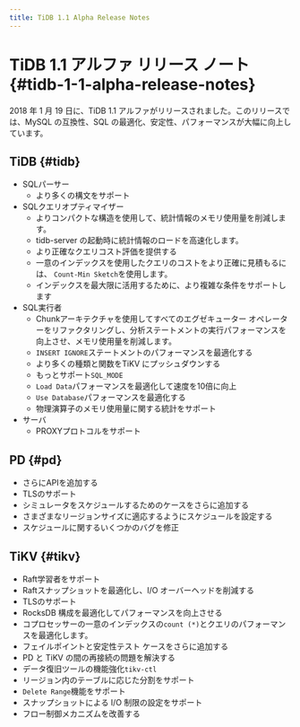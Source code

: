 ```yaml
---
title: TiDB 1.1 Alpha Release Notes
---
```


# TiDB 1.1 アルファ リリース ノート {#tidb-1-1-alpha-release-notes}

2018 年 1 月 19 日に、TiDB 1.1 アルファがリリースされました。このリリースでは、MySQL の互換性、SQL の最適化、安定性、パフォーマンスが大幅に向上しています。

## TiDB {#tidb}

-   SQLパーサー
    -   より多くの構文をサポート
-   SQLクエリオプティマイザー
    -   よりコンパクトな構造を使用して、統計情報のメモリ使用量を削減します。
    -   tidb-server の起動時に統計情報のロードを高速化します。
    -   より正確なクエリコスト評価を提供する
    -   一意のインデックスを使用したクエリのコストをより正確に見積もるには、 `Count-Min Sketch`を使用します。
    -   インデックスを最大限に活用するために、より複雑な条件をサポートします
-   SQL実行者
    -   Chunkアーキテクチャを使用してすべてのエグゼキューター オペレーターをリファクタリングし、分析ステートメントの実行パフォーマンスを向上させ、メモリ使用量を削減します。
    -   `INSERT IGNORE`ステートメントのパフォーマンスを最適化する
    -   より多くの種類と関数をTiKV にプッシュダウンする
    -   もっとサポート`SQL_MODE`
    -   `Load Data`パフォーマンスを最適化して速度を10倍に向上
    -   `Use Database`パフォーマンスを最適化する
    -   物理演算子のメモリ使用量に関する統計をサポート
-   サーバ
    -   PROXYプロトコルをサポート

## PD {#pd}

-   さらにAPIを追加する
-   TLSのサポート
-   シミュレータをスケジュールするためのケースをさらに追加する
-   さまざまなリージョンサイズに適応するようにスケジュールを設定する
-   スケジュールに関するいくつかのバグを修正

## TiKV {#tikv}

-   Raft学習者をサポート
-   Raftスナップショットを最適化し、I/O オーバーヘッドを削減する
-   TLSのサポート
-   RocksDB 構成を最適化してパフォーマンスを向上させる
-   コプロセッサーの一意のインデックスの`count (*)`とクエリのパフォーマンスを最適化します。
-   フェイルポイントと安定性テスト ケースをさらに追加する
-   PD と TiKV の間の再接続の問題を解決する
-   データ復旧ツールの機能強化`tikv-ctl`
-   リージョン内のテーブルに応じた分割をサポート
-   `Delete Range`機能をサポート
-   スナップショットによる I/O 制限の設定をサポート
-   フロー制御メカニズムを改善する
